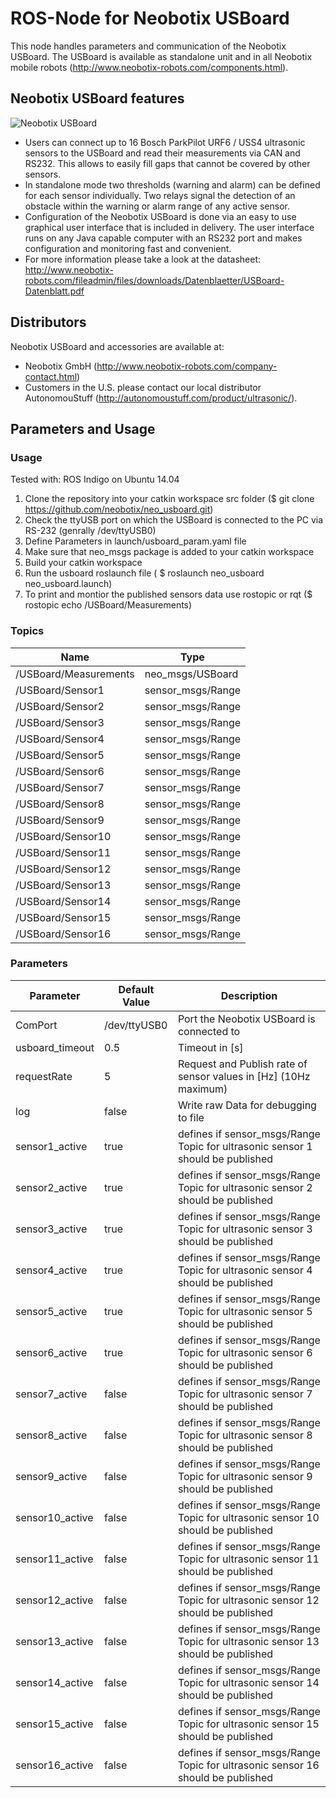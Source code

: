 # ROS-Node for Neobotix USBoard

This node handles parameters and communication of the Neobotix USBoard.
The USBoard is available as standalone unit and in all Neobotix mobile robots (http://www.neobotix-robots.com/components.html).

## Neobotix USBoard features

![Neobotix USBoard](http://www.neobotix-roboter.de/fileadmin/files/produkte/Komponenten/USBoard.jpg)

* Users can connect up to 16 Bosch ParkPilot URF6 / USS4 ultrasonic sensors to the USBoard and read their measurements via CAN and RS232. This allows to easily fill gaps that cannot be covered by other sensors.
* In standalone mode two thresholds (warning and alarm) can be defined for each sensor individually. Two relays signal the detection of an obstacle within the warning or alarm range of any active sensor.
* Configuration of the Neobotix USBoard is done via an easy to use graphical user interface that is included in delivery. The user interface runs on any Java capable computer with an RS232 port and makes configuration and monitoring fast and convenient.
* For more information please take a look at the datasheet: http://www.neobotix-robots.com/fileadmin/files/downloads/Datenblaetter/USBoard-Datenblatt.pdf

## Distributors
Neobotix USBoard and accessories are available at:

* Neobotix GmbH (http://www.neobotix-robots.com/company-contact.html)
* Customers in the U.S. please contact our local distributor AutonomouStuff (http://autonomoustuff.com/product/ultrasonic/).

## Parameters and Usage

### Usage

Tested with: ROS Indigo on Ubuntu 14.04

1. Clone the repository into your catkin workspace src folder ($ git clone https://github.com/neobotix/neo_usboard.git)
2. Check the ttyUSB port on which the USBoard is connected to the PC via RS-232 (genrally /dev/ttyUSB0)
3. Define Parameters in launch/usboard_param.yaml file 
3. Make sure that neo_msgs package is added to your catkin workspace
4. Build your catkin workspace
5. Run the usboard roslaunch file ( $ roslaunch neo_usboard neo_usboard.launch)
6. To print and montior the published sensors data use rostopic or rqt ($ rostopic echo /USBoard/Measurements)

### Topics

| Name | Type |
| --- | --- |
| /USBoard/Measurements | neo_msgs/USBoard |
| /USBoard/Sensor1 | sensor_msgs/Range |
| /USBoard/Sensor2 | sensor_msgs/Range |
| /USBoard/Sensor3 | sensor_msgs/Range |
| /USBoard/Sensor4 | sensor_msgs/Range |
| /USBoard/Sensor5 | sensor_msgs/Range |
| /USBoard/Sensor6 | sensor_msgs/Range |
| /USBoard/Sensor7 | sensor_msgs/Range |
| /USBoard/Sensor8 | sensor_msgs/Range |
| /USBoard/Sensor9 | sensor_msgs/Range |
| /USBoard/Sensor10 | sensor_msgs/Range |
| /USBoard/Sensor11 | sensor_msgs/Range |
| /USBoard/Sensor12 | sensor_msgs/Range |
| /USBoard/Sensor13 | sensor_msgs/Range |
| /USBoard/Sensor14 | sensor_msgs/Range |
| /USBoard/Sensor15 | sensor_msgs/Range |
| /USBoard/Sensor16 | sensor_msgs/Range |


### Parameters

| Parameter | Default Value | Description |
| --- | --- | --- |
| ComPort | /dev/ttyUSB0 | Port the Neobotix USBoard is connected to |
| usboard_timeout | 0.5 | Timeout in [s] |
| requestRate | 5 | Request and Publish rate of sensor values in [Hz] (10Hz maximum) |
| log | false | Write raw Data for debugging to file |
| sensor1_active | true | defines if sensor_msgs/Range Topic for ultrasonic sensor 1 should be published |
| sensor2_active | true | defines if sensor_msgs/Range Topic for ultrasonic sensor 2 should be published |
| sensor3_active | true | defines if sensor_msgs/Range Topic for ultrasonic sensor 3 should be published |
| sensor4_active | true | defines if sensor_msgs/Range Topic for ultrasonic sensor 4 should be published |
| sensor5_active | true | defines if sensor_msgs/Range Topic for ultrasonic sensor 5 should be published |
| sensor6_active | true | defines if sensor_msgs/Range Topic for ultrasonic sensor 6 should be published |
| sensor7_active | false | defines if sensor_msgs/Range Topic for ultrasonic sensor 7 should be published |
| sensor8_active | false | defines if sensor_msgs/Range Topic for ultrasonic sensor 8 should be published |
| sensor9_active | false | defines if sensor_msgs/Range Topic for ultrasonic sensor 9 should be published |
| sensor10_active | false | defines if sensor_msgs/Range Topic for ultrasonic sensor 10 should be published |
| sensor11_active | false | defines if sensor_msgs/Range Topic for ultrasonic sensor 11 should be published |
| sensor12_active | false | defines if sensor_msgs/Range Topic for ultrasonic sensor 12 should be published |
| sensor13_active | false | defines if sensor_msgs/Range Topic for ultrasonic sensor 13 should be published |
| sensor14_active | false | defines if sensor_msgs/Range Topic for ultrasonic sensor 14 should be published |
| sensor15_active | false | defines if sensor_msgs/Range Topic for ultrasonic sensor 15 should be published |
| sensor16_active | false | defines if sensor_msgs/Range Topic for ultrasonic sensor 16 should be published |
